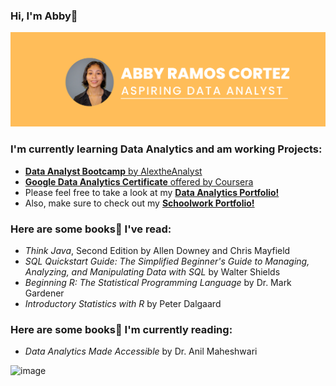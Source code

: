 ### Hi, I'm Abby👋      

![Repository Banner](Banner.png)

### I'm currently learning Data Analytics and am working Projects:
  - [**Data Analyst Bootcamp** by AlextheAnalyst](https://youtube.com/playlist?list=PLUaB-1hjhk8FE_XZ87vPPSfHqb6OcM0cF)
  - [**Google Data Analytics Certificate** offered by Coursera](https://www.coursera.org/professional-certificates/google-data-analytics?utm_medium=sem&utm_source=gg&utm_campaign=B2C_NAMER_google-data-analytics_google_FTCOF_professional-certificates_country-US&campaignid=12504215975&adgroupid=149456125571&device=m&keyword=&matchtype=&network=g&devicemodel=&adposition=&creativeid=636520321656&hide_mobile_promo&gclid=Cj0KCQjwnMWkBhDLARIsAHBOftqO3oIrCZk7K9fczlnwdDFhz0i5btXqKc40-gFiUP9kxOp-yknjPGYaApQpEALw_wcB)
  -  Please feel free to take a look at my [**Data Analytics Portfolio!**](https://github.com/aramoscortez/Portfolio-Projects)
  -  Also, make sure to check out my [**Schoolwork Portfolio!**](https://github.com/aramoscortez/Schoolwork)
  
### Here are some books📖 I've read:
  - *Think Java*, Second Edition by Allen Downey and Chris Mayfield
  - *SQL Quickstart Guide: The Simplified Beginner's Guide to Managing, Analyzing, and Manipulating Data with SQL* by Walter Shields
  - *Beginning R: The Statistical Programming Language* by Dr. Mark Gardener
  - *Introductory Statistics with R* by Peter Dalgaard

### Here are some books📖 I'm currently reading:
  - *Data Analytics Made Accessible* by Dr. Anil Maheshwari

![image](https://github-readme-stats.vercel.app/api/top-langs/?username=aramoscortez&layout=compact&langs_count=8&hide_border=true&title_color=000000&icon_color=000000&text_color=000000&bg_color=ffffff)

